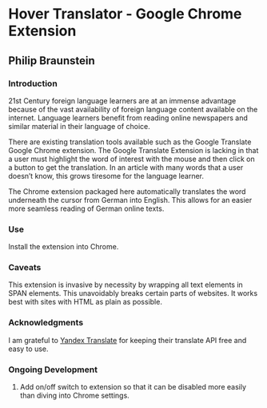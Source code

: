 # Hover Translator - Google Chrome Extension
## Philip Braunstein

### Introduction
21st Century foreign language learners are at an immense advantage because of the vast availability of foreign language content available on the internet. Language learners benefit from reading online newspapers and similar material in their language of choice. 

There are existing translation tools available such as the Google Translate Google Chrome extension. The Google Translate Extension is lacking in that a user must highlight the word of interest with the mouse and then click on a button to get the translation. In an article with many words that a user doesn’t know, this grows tiresome for the language learner.

The Chrome extension packaged here automatically translates the word underneath the cursor from German into English. This allows for an easier more seamless reading of German online texts.

### Use
Install the extension into Chrome.

### Caveats
This extension is invasive by necessity by wrapping all text elements in SPAN elements. This unavoidably breaks certain parts of websites. It works best with sites with HTML as plain as possible.

### Acknowledgments
I am grateful to [Yandex Translate](https://translate.yandex.com/) for keeping their translate API free and easy to use.

### Ongoing Development
1. Add on/off switch to extension so that it can be disabled more easily than diving into Chrome settings.